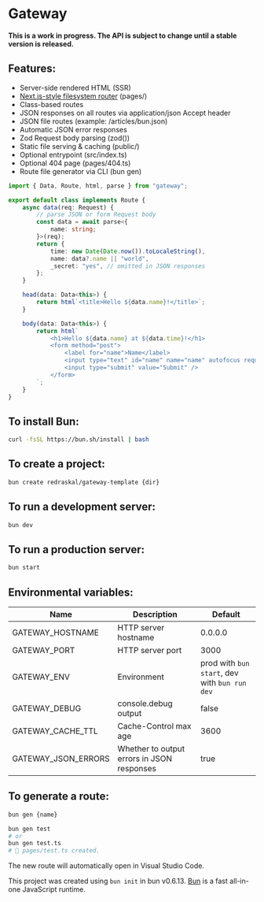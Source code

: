# Gateway

**This is a work in progress. The API is subject to change until a stable version is released.**

## Features:

- Server-side rendered HTML (SSR)
- [Next.js-style filesystem router](https://bun.sh/docs/api/file-system-router) (pages/)
- Class-based routes
- JSON responses on all routes via application/json Accept header
- JSON file routes (example: /articles/bun.json)
- Automatic JSON error responses
- Zod Request body parsing (zod())
- Static file serving & caching (public/)
- Optional entrypoint (src/index.ts)
- Optional 404 page (pages/404.ts)
- Route file generator via CLI (bun gen)

```ts
import { Data, Route, html, parse } from "gateway";

export default class implements Route {
	async data(req: Request) {
		// parse JSON or form Request body
		const data = await parse<{
			name: string;
		}>(req);
		return {
			time: new Date(Date.now()).toLocaleString(),
			name: data?.name || "world",
			_secret: "yes", // omitted in JSON responses
		};
	}

	head(data: Data<this>) {
		return html`<title>Hello ${data.name}!</title>`;
	}

	body(data: Data<this>) {
		return html`
			<h1>Hello ${data.name} at ${data.time}!</h1>
			<form method="post">
				<label for="name">Name</label>
				<input type="text" id="name" name="name" autofocus required />
				<input type="submit" value="Submit" />
			</form>
		`;
	}
}
```

## To install Bun:

```bash
curl -fsSL https://bun.sh/install | bash
```

## To create a project:

```bash
bun create redraskal/gateway-template {dir}
```

## To run a development server:

```bash
bun dev
```

## To run a production server:

```bash
bun start
```

## Environmental variables:

| Name                | Description                                | Default                                       |
| ------------------- | ------------------------------------------ | --------------------------------------------- |
| GATEWAY_HOSTNAME    | HTTP server hostname                       | 0.0.0.0                                       |
| GATEWAY_PORT        | HTTP server port                           | 3000                                          |
| GATEWAY_ENV         | Environment                                | prod with `bun start`, dev with `bun run dev` |
| GATEWAY_DEBUG       | console.debug output                       | false                                         |
| GATEWAY_CACHE_TTL   | Cache-Control max age                      | 3600                                          |
| GATEWAY_JSON_ERRORS | Whether to output errors in JSON responses | true                                          |

## To generate a route:

```bash
bun gen {name}

bun gen test
# or
bun gen test.ts
# 📝 pages/test.ts created.
```

The new route will automatically open in Visual Studio Code.

This project was created using `bun init` in bun v0.6.13. [Bun](https://bun.sh) is a fast all-in-one JavaScript runtime.
